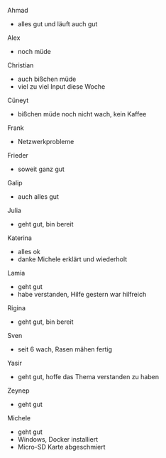 
Ahmad
- alles gut und läuft auch gut

Alex
- noch müde

Christian
- auch bißchen müde
- viel zu viel Input diese Woche

Cüneyt
- bißchen müde noch nicht wach, kein Kaffee

Frank
- Netzwerkprobleme

Frieder
- soweit ganz gut

Galip
- auch alles gut

Julia
- geht gut, bin bereit

Katerina
- alles ok
- danke Michele erklärt und wiederholt

Lamia
- geht gut
- habe verstanden, Hilfe gestern war hilfreich

Rigina
- geht gut, bin bereit

Sven
- seit 6 wach, Rasen mähen fertig

Yasir
- geht gut, hoffe das Thema verstanden zu haben

Zeynep
- geht gut

Michele
- geht gut
- Windows, Docker installiert
- Micro-SD Karte abgeschmiert
